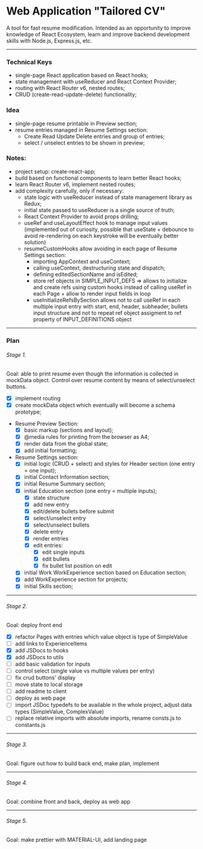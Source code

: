 # Web Application "Tailored CV" 

A tool for fast resume modification. Intended as an opportunity to improve knowledge of React Ecosystem, learn and improve backend development skills with Node.js, Express.js, etc. 

---
### Technical Keys

* single-page React application based on React hooks;
* state management with useReducer and React Context Provider;
* routing with React Router v6, nested routes;
* CRUD (create-read-update-delete) functionality;

### Idea

  * single-page resume printable in Preview section;
  * resume entries managed in Resume Settings section:
    * Create Read Update Delete entries and group of entries;
    * select / unselect entries to be shown in preview;
    
### Notes:

  * project setup: create-react-app;
  * build based on functional components to learn better React hooks;
  * learn React Router v6, implement nested routes;
  * add complexity carefully, only if necessary:
    * state logic with useReducer instead of state management library as Redux;
    * initial state passed to useReducer is a single source of truth;
    * React Context Provider to avoid props drilling;
    * useRef and useLayoutEffect hook to manage input values (implemented out of curiosity, possible that useState + debounce to avoid re-rendering on each keystroke will be eventually better solution)
    * resumeCustomHooks allow avoiding in each page of Resume Settings section:
      * importing AppContext and useContext;
      * calling useContext, destructuring state and dispatch;
      * defining editedSectionName and isEdited;
      * store ref objects in SIMPLE_INPUT_DEFS => allows to initialize and create refs using custom hooks instead of calling useRef in each Page + allow to render input fields in loop
      * useInitializeRefsBySection allows not to call useRef in each multiple input entry with start, end, header, subheader, bullets input structure and not to repeat ref object assigment to ref property of INPUT_DEFINITIONS object
--- 

### Plan

###### Stage 1.

Goal: able to print resume even though the information is collected in mockData object. Control over resume content by means of select/unselect buttons.

  * [x] implement routing
  * [x] create mockData object which eventually will become a schema prototype;
  * Resume Preview Section:
    * [x] basic markup (sections and layout);
    * [x] @media rules for printing from the browser as A4;
    * [x] render data from the global state;
    * [x] add initial formatting;
  * Resume Settings section:
    * [X] initial logic (CRUD + select) and styles for Header section (one entry = one input);
    * [X] initial Contact Information section;
    * [X] initial Resume Summary section;
    * [x] initial Education section (one entry = multiple inputs);
      * [X] state structure 
      * [X] add new entry
      * [X] edit/delete bullets before submit
      * [x] select/unselect entry
      * [x] select/unselect bullets
      * [x] delete entry
      * [x] render entries
      * [x] edit entries:
        * [x] edit single inputs
        * [X] edit bullets
        * [x] fix bullet list position on edit 
    * [x] initial Work WorkExperience section based on Education section;
    * [x] add WorkExperience section for projects;
    * [x] initial Skills section;
  
---
###### Stage 2.

Goal: deploy front end
* [x] refactor Pages with entries which value object is type of SimpleValue
* [ ] add links to ExperienceItems
* [x] add JSDocs to hooks
* [x] add JSDocs to utils
* [ ] add basic validation for inputs
* [ ] control select (single value vs multiple values per entry)
* [ ] fix crud buttons' display
* [ ] move state to local storage
* [ ] add readme to client
* [ ] deploy as web page
* [ ] import JSDoc typedefs to be available in the whole project, adjust data types  (SimpleValue, ComplexValue)
* [ ] replace relative imports with absolute imports, rename consts.js to constants.js

---
###### Stage 3.
Goal: figure out how to build back end, make plan, implement

---
###### Stage 4.
Goal: combine front and back, deploy as web app

---
###### Stage 5.
Goal: make prettier with MATERIAL-UI, add landing page 
